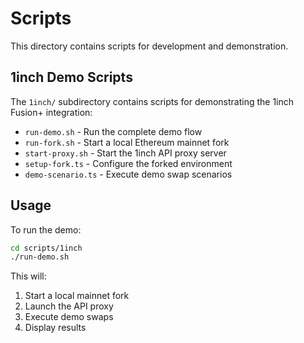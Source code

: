 # Scripts

This directory contains scripts for development and demonstration.

## 1inch Demo Scripts

The `1inch/` subdirectory contains scripts for demonstrating the 1inch Fusion+ integration:

- `run-demo.sh` - Run the complete demo flow
- `run-fork.sh` - Start a local Ethereum mainnet fork
- `start-proxy.sh` - Start the 1inch API proxy server
- `setup-fork.ts` - Configure the forked environment
- `demo-scenario.ts` - Execute demo swap scenarios

## Usage

To run the demo:

```bash
cd scripts/1inch
./run-demo.sh
```

This will:
1. Start a local mainnet fork
2. Launch the API proxy
3. Execute demo swaps
4. Display results